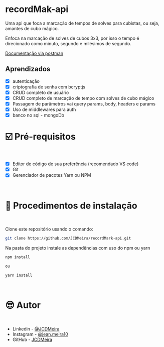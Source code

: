 # recordMak-api

Uma api que foca a marcação de tempos de solves para cubistas, ou seja, amantes de cubo mágico.

Enfoca na marcação de solves de cubos 3x3, por isso o tempo é direcionado como minuto, segundo e milésimos de segundo.

[Documentação via postman](https://documenter.getpostman.com/view/11723922/2s8ZDcxK4u)

## Aprendizados

- [x] autenticação
- [x] criptografia de senha com bcryptjs
- [x] CRUD completo de usuário
- [x] CRUD completo de marcação de tempo com solves de cubo mágico
- [x] Passagem de parâmetros vai query params, body, headers e params
- [x] Uso de middlewares para auth
- [x] banco no sql - mongoDb

# ☑️ Pré-requisitos <a name="id05"></a>

<br />

- [x] Editor de código de sua preferência (recomendado VS code)
- [x] Git
- [x] Gerenciador de pacotes Yarn ou NPM

<br />

# 📝 Procedimentos de instalação <a name="id06"></a>

<br />

Clone este repositório usando o comando:

```bash
git clone https://github.com/JCDMeira/recordMark-api.git
```

Na pasta do projeto instale as dependências com uso do npm ou yarn

```bash
npm install

ou

yarn install
```

<br />

# :sunglasses: Autor <a name="id07"></a>

<br />

- Linkedin - [@JCDMeira](https://www.linkedin.com/in/jeanmeira/)
- Instagram - [@jean.meira10](https://www.instagram.com/jean.meira10/)
- GitHub - [JCDMeira](https://github.com/JCDMeira)
